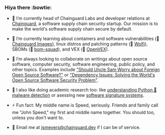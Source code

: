 ### Hiya there :bowtie:

- 🔭 I’m currently head of Chainguard Labs and developer relations at [Chainguard](https://www.chainguard.dev/), a software supply chain security startup. Our mission is to make the world's software supply chain secure by default.

- 🌱 I’m currently learning about containers and software vulnerabilities (👋 [Chainguard Images](https://github.com/chainguard-images)), linux distros and patching patterns (👋 [Wolfi](https://github.com/wolfi-dev/)), SBOMs (👋 [bom-squad](https://github.com/bom-squad)), and VEX (👋 [OpenVEX](https://github.com/openvex)).

- 👯 I’m always looking to collaborate on writings about open source software, computer security, software engineering, public policy, and other topics. Examples include ["Should Uncle Sam Worry about Foreign Open Source Software?"](https://www.lawfaremedia.org/article/should-uncle-sam-worry-about-foreign-open-source-software-geographic-known-unknowns-and-open-source) or ["Dependency Issues: Solving the World's Open Source Software Security Problem"](https://warontherocks.com/2022/05/dependency-issues-solving-the-worlds-open-source-software-security-problem/).

- 📖 I also like doing academic research too: like [understanding Python 🐍 malware detection](https://www.researchgate.net/publication/363888596_Bad_Snakes_Understanding_and_Improving_Python_Package_Index_Malware_Scanning) or asessing new [software signature systems](https://dl.acm.org/doi/abs/10.1145/3548606.3560596).
  
- ⚡ Fun fact: My middle name is Speed, seriously. Friends and family call me "John Speed," my first and middle name together. You should too, unless you don't want to.

- 📧 Email me at jsmeyers@chainguard.dev if I can be of service.

<!--
**jspeed-meyers/jspeed-meyers** is a ✨ _special_ ✨ repository because its `README.md` (this file) appears on your GitHub profile.

Here are some ideas to get you started:

- 🔭 I’m currently working on ...
- 🌱 I’m currently learning ...
- 👯 I’m looking to collaborate on ...
- 🤔 I’m looking for help with ...
- 💬 Ask me about ...
- 📫 How to reach me: ...
- 😄 Pronouns: ...
- ⚡ Fun fact: ...
-->
